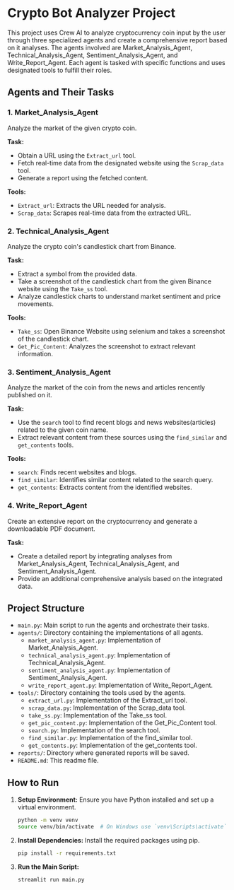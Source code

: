# Crypto Bot Analyzer Project

This project uses Crew AI to analyze cryptocurrency coin input by the user through three specialized agents and create a comprehensive report based on it analyses. The agents involved are Market_Analysis_Agent, Technical_Analysis_Agent, Sentiment_Analysis_Agent, and Write_Report_Agent. Each agent is tasked with specific functions and uses designated tools to fulfill their roles.

## Agents and Their Tasks

### 1. Market_Analysis_Agent

Analyze the market of the given crypto coin.

**Task:**
- Obtain a URL using the `Extract_url` tool.
- Fetch real-time data from the designated website using the `Scrap_data` tool.
- Generate a report using the fetched content.
  
**Tools:**
- `Extract_url`: Extracts the URL needed for analysis.
- `Scrap_data`: Scrapes real-time data from the extracted URL.

### 2. Technical_Analysis_Agent

Analyze the crypto coin's candlestick chart from Binance.

**Task:**
- Extract a symbol from the provided data.
- Take a screenshot of the candlestick chart from the given Binance website using the `Take_ss` tool.
- Analyze candlestick charts to understand market sentiment and price movements.

**Tools:**
- `Take_ss`: Open Binance Website using selenium and takes a screenshot of the candlestick chart.
- `Get_Pic_Content`: Analyzes the screenshot to extract relevant information.

### 3. Sentiment_Analysis_Agent

Analyze the market of the coin from the news and articles rencently published on it.

**Task:**
- Use the `search` tool to find recent blogs and news websites(articles) related to the given coin name.
- Extract relevant content from these sources using the `find_similar` and `get_contents` tools.

**Tools:**
- `search`: Finds recent websites and blogs.
- `find_similar`: Identifies similar content related to the search query.
- `get_contents`: Extracts content from the identified websites.

### 4. Write_Report_Agent

Create an extensive report on the cryptocurrency and generate a downloadable PDF document.

**Task:**
- Create a detailed report by integrating analyses from Market_Analysis_Agent, Technical_Analysis_Agent, and Sentiment_Analysis_Agent.
- Provide an additional comprehensive analysis based on the integrated data.

## Project Structure

- `main.py`: Main script to run the agents and orchestrate their tasks.
- `agents/`: Directory containing the implementations of all agents.
  - `market_analysis_agent.py`: Implementation of Market_Analysis_Agent.
  - `technical_analysis_agent.py`: Implementation of Technical_Analysis_Agent.
  - `sentiment_analysis_agent.py`: Implementation of Sentiment_Analysis_Agent.
  - `write_report_agent.py`: Implementation of Write_Report_Agent.
- `tools/`: Directory containing the tools used by the agents.
  - `extract_url.py`: Implementation of the Extract_url tool.
  - `scrap_data.py`: Implementation of the Scrap_data tool.
  - `take_ss.py`: Implementation of the Take_ss tool.
  - `get_pic_content.py`: Implementation of the Get_Pic_Content tool.
  - `search.py`: Implementation of the search tool.
  - `find_similar.py`: Implementation of the find_similar tool.
  - `get_contents.py`: Implementation of the get_contents tool.
- `reports/`: Directory where generated reports will be saved.
- `README.md`: This readme file.

## How to Run

1. **Setup Environment:**
   Ensure you have Python installed and set up a virtual environment.

   ```bash
   python -m venv venv
   source venv/bin/activate  # On Windows use `venv\Scripts\activate`
   ```

2. **Install Dependencies:**
   Install the required packages using pip.

   ```bash
   pip install -r requirements.txt
   ```

3. **Run the Main Script:**

   ```bash
   streamlit run main.py
   ```

